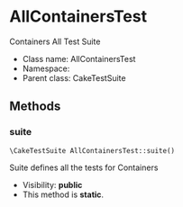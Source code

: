 AllContainersTest
===============

Containers All Test Suite




* Class name: AllContainersTest
* Namespace: 
* Parent class: CakeTestSuite







Methods
-------


### suite

    \CakeTestSuite AllContainersTest::suite()

Suite defines all the tests for Containers



* Visibility: **public**
* This method is **static**.



